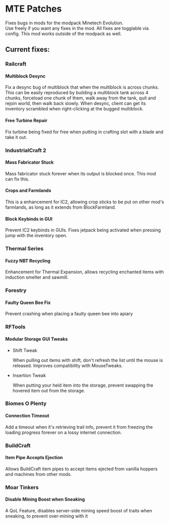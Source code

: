 # MTE Patches
Fixes bugs in mods for the modpack Minetech Evolution.  
Use freely if you want any fixes in the mod. All fixes are togglable via config. 
This mod works outside of the modpack as well.  
## Current fixes:  
### Railcraft
#### Multiblock Desync  
  Fix a desync bug of multiblock that when the multiblock is across chunks.
  This can be easily reproduced by building a multiblock tank across 4 chunks, forceload one chunk of them, walk away from the tank, quit and rejoin world, then walk back slowly. 
  When desync, client can get its inventory scrambled when right-clicking at the bugged multiblock.  
  
#### Free Turbine Repair  
  Fix turbine being fixed for free when putting in crafting slot with a blade and take it out.

### IndustrialCraft 2
#### Mass Fabricator Stuck  
Mass fabricator stuck forever when its output is blocked once. This mod can fix this.  
#### Crops and Farmlands  
This is a enhancement for IC2, allowing crop sticks to be put on other mod's farmlands, as long as it extends from BlockFarmland.  
#### Block Keybinds in GUI  
Prevent IC2 keybinds in GUIs. Fixes jetpack being activated when pressing jump with the inventory open.  

### Thermal Series
#### Fuzzy NBT Recycling  
Enhancement for Thermal Expansion, allows recycling enchanted items with induction smelter and sawmill.  

### Forestry  
#### Faulty Queen Bee Fix  
Prevent crashing when placing a faulty queen bee into apiary  

### RFTools
#### Modular Storage GUI Tweaks  
- Shift Tweak  

  When pulling out items with shift, don't refresh the list until the mouse is released.  Improves compatibility with MouseTweaks.  

- Insertion Tweak  

  When putting your held item into the storage, prevent swapping the hovered item out from the storage.  

### Biomes O Plenty
#### Connection Timeout
Add a timeout when it's retrieving trail info, prevent it from freezing the loading progress forever on a lossy internet connection.  

### BuildCraft
#### Item Pipe Accepts Ejection
Allows BuildCraft item pipes to accept items ejected from vanilla hoppers and machines from other mods.  

### Moar Tinkers
#### Disable Mining Boost when Sneaking
A QoL Feature, disables server-side mining speed boost of traits when sneaking, to prevent over-mining with it